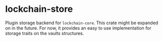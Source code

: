 # lockchain-store

Plugin storage backend for `lockchain-core`. This crate might be expanded on in the future. For now, it provides an easy to use implementation for storage traits on the vaults structures.